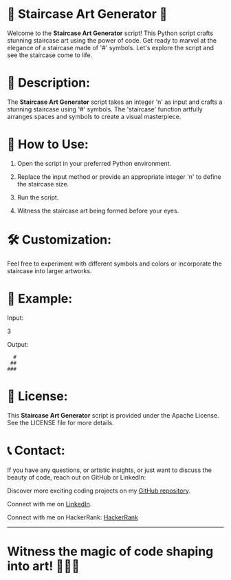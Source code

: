 # 📶 **Staircase Art Generator** 📶

Welcome to the **Staircase Art Generator** script! This Python script crafts stunning staircase art using the power of code. Get ready to marvel at the elegance of a staircase made of '#' symbols. Let's explore the script and see the staircase come to life.

# 📜 **Description:**
The **Staircase Art Generator** script takes an integer 'n' as input and crafts a stunning staircase using '#' symbols. The 'staircase' function artfully arranges spaces and symbols to create a visual masterpiece.

# 🚀 **How to Use:**

1. Open the script in your preferred Python environment.

2. Replace the input method or provide an appropriate integer 'n' to define the staircase size.

3. Run the script.

4. Witness the staircase art being formed before your eyes.

# 🛠️ **Customization:**

Feel free to experiment with different symbols and colors or incorporate the staircase into larger artworks.

# 🧩 **Example:**

Input:

3


Output:

      #
     ##
    ###
  
# 📄 **License:**

This **Staircase Art Generator** script is provided under the Apache License. See the LICENSE file for more details.

# 📞 **Contact:**

If you have any questions, or artistic insights, or just want to discuss the beauty of code, reach out on GitHub or LinkedIn:

Discover more exciting coding projects on my [GitHub repository](https://github.com/Maham-j).

Connect with me on [LinkedIn](https://www.linkedin.com/in/maham-jamil-268584267).

Connect with me on HackerRank: [HackerRank ](https://www.hackerrank.com/maham_jamil)

---
# Witness the magic of code shaping into art! 📶🎨🌟
